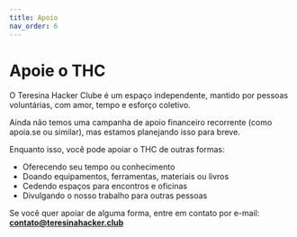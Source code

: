 ```yaml
---
title: Apoio
nav_order: 6
---
```


# Apoie o THC

O Teresina Hacker Clube é um espaço independente, mantido por pessoas voluntárias, com amor, tempo e esforço coletivo.

Ainda não temos uma campanha de apoio financeiro recorrente (como apoia.se ou similar), mas estamos planejando isso para breve.

Enquanto isso, você pode apoiar o THC de outras formas:

- Oferecendo seu tempo ou conhecimento
- Doando equipamentos, ferramentas, materiais ou livros
- Cedendo espaços para encontros e oficinas
- Divulgando o nosso trabalho para outras pessoas

Se você quer apoiar de alguma forma, entre em contato por e-mail:  
**contato@teresinahacker.club**
